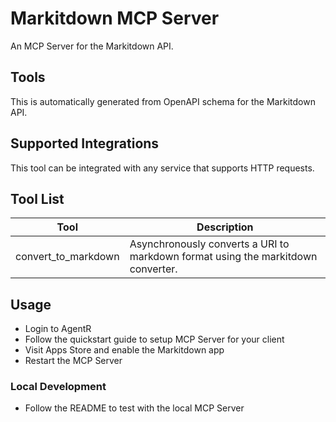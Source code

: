 
# Markitdown MCP Server

An MCP Server for the Markitdown API.

## Tools

This is automatically generated from OpenAPI schema for the Markitdown API.

## Supported Integrations

This tool can be integrated with any service that supports HTTP requests.

## Tool List

| Tool | Description |
|------|-------------|
| convert_to_markdown | Asynchronously converts a URI to markdown format using the markitdown converter. |


## Usage

- Login to AgentR
- Follow the quickstart guide to setup MCP Server for your client
- Visit Apps Store and enable the Markitdown app
- Restart the MCP Server

### Local Development

- Follow the README to test with the local MCP Server
